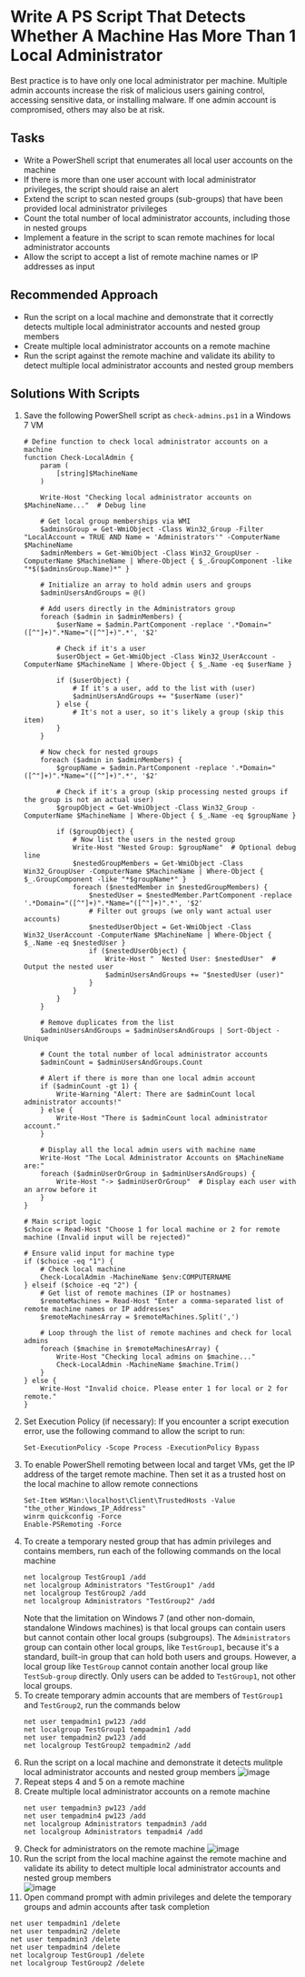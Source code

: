 # Write A PS Script That Detects Whether A Machine Has More Than 1 Local Administrator
Best practice is to have only one local administrator per machine. Multiple admin accounts increase the risk of malicious users gaining control, accessing sensitive data, or installing malware. If one admin account is compromised, others may also be at risk.



## Tasks
- Write a PowerShell script that enumerates all local user accounts on the machine
- If there is more than one user account with local administrator privileges, the script should raise an alert
- Extend the script to scan nested groups (sub-groups) that have been provided local administrator privileges
- Count the total number of local administrator accounts, including those in nested groups
- Implement a feature in the script to scan remote machines for local administrator accounts
- Allow the script to accept a list of remote machine names or IP addresses as input


## Recommended Approach
- Run the script on a local machine and demonstrate that it correctly detects multiple local administrator accounts and nested group members
- Create multiple local administrator accounts on a remote machine
- Run the script against the remote machine and validate its ability to detect multiple local administrator accounts and nested group members


## Solutions With Scripts
1. Save the following PowerShell script as `check-admins.ps1` in a Windows 7 VM
   ```
   # Define function to check local administrator accounts on a machine
   function Check-LocalAdmin {
       param (
           [string]$MachineName
       )
   
       Write-Host "Checking local administrator accounts on $MachineName..."  # Debug line
   
       # Get local group memberships via WMI
       $adminsGroup = Get-WmiObject -Class Win32_Group -Filter "LocalAccount = TRUE AND Name = 'Administrators'" -ComputerName $MachineName
       $adminMembers = Get-WmiObject -Class Win32_GroupUser -ComputerName $MachineName | Where-Object { $_.GroupComponent -like "*$($adminsGroup.Name)*" }
   
       # Initialize an array to hold admin users and groups
       $adminUsersAndGroups = @()
   
       # Add users directly in the Administrators group
       foreach ($admin in $adminMembers) {
           $userName = $admin.PartComponent -replace '.*Domain="([^"]+)".*Name="([^"]+)".*', '$2'
   
           # Check if it's a user
           $userObject = Get-WmiObject -Class Win32_UserAccount -ComputerName $MachineName | Where-Object { $_.Name -eq $userName }
           
           if ($userObject) {
               # If it's a user, add to the list with (user)
               $adminUsersAndGroups += "$userName (user)"
           } else {
               # It's not a user, so it's likely a group (skip this item)
           }
       }
   
       # Now check for nested groups
       foreach ($admin in $adminMembers) {
           $groupName = $admin.PartComponent -replace '.*Domain="([^"]+)".*Name="([^"]+)".*', '$2'
   
           # Check if it's a group (skip processing nested groups if the group is not an actual user)
           $groupObject = Get-WmiObject -Class Win32_Group -ComputerName $MachineName | Where-Object { $_.Name -eq $groupName }
   
           if ($groupObject) {
               # Now list the users in the nested group
               Write-Host "Nested Group: $groupName"  # Optional debug line
               $nestedGroupMembers = Get-WmiObject -Class Win32_GroupUser -ComputerName $MachineName | Where-Object { $_.GroupComponent -like "*$groupName*" }
               foreach ($nestedMember in $nestedGroupMembers) {
                   $nestedUser = $nestedMember.PartComponent -replace '.*Domain="([^"]+)".*Name="([^"]+)".*', '$2'
                   # Filter out groups (we only want actual user accounts)
                   $nestedUserObject = Get-WmiObject -Class Win32_UserAccount -ComputerName $MachineName | Where-Object { $_.Name -eq $nestedUser }
                   if ($nestedUserObject) {
                       Write-Host "  Nested User: $nestedUser"  # Output the nested user
                       $adminUsersAndGroups += "$nestedUser (user)"
                   }
               }
           }
       }
   
       # Remove duplicates from the list
       $adminUsersAndGroups = $adminUsersAndGroups | Sort-Object -Unique
   
       # Count the total number of local administrator accounts
       $adminCount = $adminUsersAndGroups.Count
   
       # Alert if there is more than one local admin account
       if ($adminCount -gt 1) {
           Write-Warning "Alert: There are $adminCount local administrator accounts!"
       } else {
           Write-Host "There is $adminCount local administrator account."
       }
   
       # Display all the local admin users with machine name
       Write-Host "The Local Administrator Accounts on $MachineName are:"
       foreach ($adminUserOrGroup in $adminUsersAndGroups) {
           Write-Host "-> $adminUserOrGroup"  # Display each user with an arrow before it
       }
   }
   
   # Main script logic
   $choice = Read-Host "Choose 1 for local machine or 2 for remote machine (Invalid input will be rejected)"
   
   # Ensure valid input for machine type
   if ($choice -eq "1") {
       # Check local machine
       Check-LocalAdmin -MachineName $env:COMPUTERNAME
   } elseif ($choice -eq "2") {
       # Get list of remote machines (IP or hostnames)
       $remoteMachines = Read-Host "Enter a comma-separated list of remote machine names or IP addresses" 
       $remoteMachinesArray = $remoteMachines.Split(',')
   
       # Loop through the list of remote machines and check for local admins
       foreach ($machine in $remoteMachinesArray) {
           Write-Host "Checking local admins on $machine..."
           Check-LocalAdmin -MachineName $machine.Trim()
       }
   } else {
       Write-Host "Invalid choice. Please enter 1 for local or 2 for remote."
   }
   ```
2. Set Execution Policy (if necessary): If you encounter a script execution error, use the following command to allow the script to run:
   ```
   Set-ExecutionPolicy -Scope Process -ExecutionPolicy Bypass
   ```
3. To enable PowerShell remoting between local and target VMs, get the IP address of the target remote machine. Then set it as a trusted host on the local machine to allow remote connections
   ```
   Set-Item WSMan:\localhost\Client\TrustedHosts -Value "the_other_Windows_IP_Address"
   winrm quickconfig -Force
   Enable-PSRemoting -Force
   ```
4. To create a temporary nested group that has admin privileges and contains members, run each of the following commands on the local machine
   ```
   net localgroup TestGroup1 /add
   net localgroup Administrators "TestGroup1" /add
   net localgroup TestGroup2 /add
   net localgroup Administrators "TestGroup2" /add
   ```
   Note that the limitation on Windows 7 (and other non-domain, standalone Windows machines) is that local groups can contain users but cannot contain other local groups (subgroups). The `Administrators` group can contain other local groups, like `TestGroup1`, because it's a standard, built-in group that can hold both users and groups. However, a local group like `TestGroup` cannot contain another local group like `TestSub-group` directly. Only users can be added to `TestGroup1`, not other local groups.
5. To create temporary admin accounts that are members of `TestGroup1` and `TestGroup2`, run the commands below
   ```
   net user tempadmin1 pw123 /add
   net localgroup TestGroup1 tempadmin1 /add
   net user tempadmin2 pw123 /add
   net localgroup TestGroup2 tempadmin2 /add
   ```
6. Run the script on a local machine and demonstrate it detects mulitple local administrator accounts and nested group members
   ![image](https://github.com/user-attachments/assets/6b641fc6-d76d-4a63-a767-623983576c80)
7. Repeat steps 4 and 5 on a remote machine
8. Create multiple local administrator accounts on a remote machine
   ```
   net user tempadmin3 pw123 /add
   net user tempadmin4 pw123 /add
   net localgroup Administrators tempadmin3 /add
   net localgroup Administrators tempadmi4 /add
   ```
9. Check for administrators on the remote machine
   ![image](https://github.com/user-attachments/assets/fc70eb9c-87bf-41c7-be4e-44ddb81a0c4b)
10. Run the script from the local machine against the remote machine and validate its ability to detect multiple local administrator accounts and nested group members <br/>
   ![image](https://github.com/user-attachments/assets/ed879cca-78eb-48ef-b499-7ebc3ca6a783)
11. Open command prompt with admin privileges and delete the temporary groups and admin accounts after task completion
   ```
   net user tempadmin1 /delete
   net user tempadmin2 /delete
   net user tempadmin3 /delete
   net user tempadmin4 /delete
   net localgroup TestGroup1 /delete
   net localgroup TestGroup2 /delete
   ```
   
